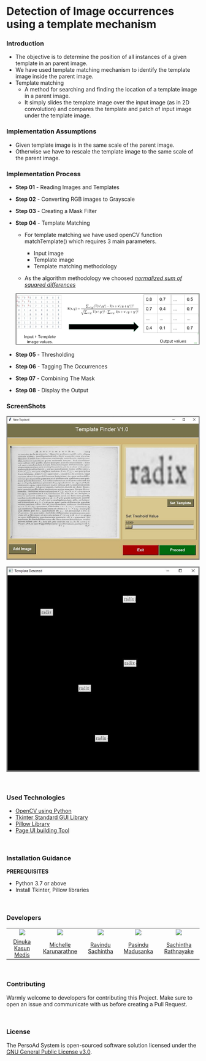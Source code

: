# Detection of Image occurrences using a template mechanism

### Introduction
- The objective is to determine the position of all instances of a given template in an parent image.
- We have used template matching mechanism to identify the template image inside the parent image.
- Template matching
  - A method for searching and finding the location of a template image in a parent image.
  - It simply slides the template image over the input image (as in 2D convolution) and compares the template and patch of input image under the template image.

### Implementation Assumptions
- Given template image is in the same scale of the parent image.
- Otherwise we have to rescale the template image to the same scale of the parent image.

### Implementation Process
- **Step 01** - Reading Images and Templates
- **Step 02** - Converting RGB images to Grayscale
- **Step 03** - Creating a Mask Filter 
- **Step 04** - Template Matching
  - For template matching we have used openCV function matchTemplate() which requires 3 main parameters.
    - Input image
    - Template image
    - Template matching methodology

  - As the algorithm methodology we choosed [*normalized sum of squared differences*](https://opencv-python-tutroals.readthedocs.io/en/latest/py_tutorials/py_imgproc/py_template_matching/py_template_matching.html) 
   
  ![Capture01](./assets/screenshots/screenshot01.png)
  
- **Step 05** - Thresholding
- **Step 06** - Tagging The Occurrences
- **Step 07** - Combining The Mask
- **Step 08** - Display the Output

### ScreenShots  

![Capture02](./assets/screenshots/screenshot02.JPG)

![Capture03](./assets/screenshots/screenshot03.JPG)

<br>

### Used Technologies

- [OpenCV using Python](https://opencv-python-tutroals.readthedocs.io/en/latest/)
- [Tkinter Standard GUI Library](https://docs.python.org/3/library/tk.html)
- [Pillow Library](https://pillow.readthedocs.io/en/stable/)
- [Page UI building Tool](http://page.sourceforge.net/)

<br>

### Installation Guidance

**PREREQUISITES**

- Python 3.7 or above
- Install Tkinter, Pillow libraries

<br>

### Developers
<table>
<tr>
<td align="center"><img src="https://avatars1.githubusercontent.com/u/25397168?s=460&v=4" width=200></td>
<td align="center"><img src="https://avatars2.githubusercontent.com/u/35169497?s=460&v=4" width=200></td>
<td align="center"><img src="https://avatars0.githubusercontent.com/u/25032998?s=460&v=4" width=200></td>
<td align="center"><img src="https://avatars3.githubusercontent.com/u/25347476?s=460&v=4" width=200></td>
<td align="center"><img src="https://avatars1.githubusercontent.com/u/29378743?s=460&v=4" width=200></td>
</tr>
<tr>

<td align="center"><a href="https://github.com/dinuka-kasun-medis">Dinuka Kasun Medis</a></td>
<td align="center"><a href="https://github.com/michellekarunaratne">Michelle Karunarathne</a></td>
<td align="center"><a href="https://github.com/RavinduSachintha">Ravindu Sachintha</a></td>
<td align="center"><a href="https://github.com/pasindumadusanka95">Pasindu Madusanka</a></td>
<td align="center"><a href="https://github.com/Sacheerc">Sachintha Rathnayake</a></td>
</tr>
</table>

<br>

### Contributing
Warmly welcome to developers for contributing this Project. Make sure to open an issue and communicate with us before 
creating a Pull Request.

<br>

### License

The PersoAd System is open-sourced software solution licensed under the [GNU General Public License v3.0](./LICENSE).
